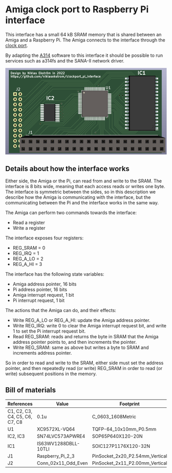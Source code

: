 # Amiga clock port to Raspberry Pi interface

This interface has a small 64 kB SRAM memory that is shared between an Amiga and a Raspberry Pi.
The Amiga connects to the interface through the [clock port](https://en.wikipedia.org/wiki/Clock_port).

By adapting the [A314](https://github.com/niklasekstrom/a314/) software to this interface it should be possible to run services such as a314fs and the SANA-II network driver.

![Compact PCB](Docs/fit_shield_pcb.png?raw=True)

## Details about how the interface works

Either side, the Amiga or the Pi, can read from and write to the SRAM.
The interface is 8 bits wide, meaning that each access reads or writes one byte.
The interface is symmetric between the sides, so in this description we describe how the Amiga is communicating with the interface, but the communicating between the Pi and the interface works in the same way.

The Amiga can perform two commands towards the interface:

- Read a register
- Write a register

The interface exposes four registers:

- REG_SRAM = 0
- REG_IRQ = 1
- REG_A_LO = 2
- REG_A_HI = 3

The interface has the following state variables:

- Amiga address pointer, 16 bits
- Pi address pointer, 16 bits
- Amiga interrupt request, 1 bit
- Pi interrupt request, 1 bit

The actions that the Amiga can do, and their effects:

- Write REG_A_LO or REG_A_HI: update the Amiga address pointer.
- Write REG_IRQ: write 0 to clear the Amiga interrupt request bit, and write 1 to set the Pi interrupt request bit.
- Read REG_SRAM: reads and returns the byte in SRAM that the Amiga address pointer points to, and then increments the pointer.
- Write REG_SRAM: same as above but writes a byte to SRAM and increments address pointer.

So in order to read and write to the SRAM, either side must set the address pointer, and then repeatedly read (or write) REG_SRAM in order to read (or write) subsequent positions in the memory.

## Bill of materials

| References                     | Value                | Footprint                       | Quantity |
|--------------------------------|----------------------|---------------------------------|----------|
| C1, C2, C3, C4, C5, C6, C7, C8 | 0.1u                 | C_0603_1608Metric               | 8        |
| U1                             | XC9572XL-VQ64        | TQFP-64_10x10mm_P0.5mm          | 1        |
| IC2, IC3                       | SN74LVC573APWRE4     | SOP65P640X120-20N               | 2        |
| IC1                            | IS63WV1288DBLL-10TLI | SOIC127P1176X120-32N            | 1        |
| J1                             | Raspberry_Pi_2_3     | PinSocket_2x20_P2.54mm_Vertical | 1        |
| J2                             | Conn_02x11_Odd_Even  | PinSocket_2x11_P2.00mm_Vertical | 1        |
